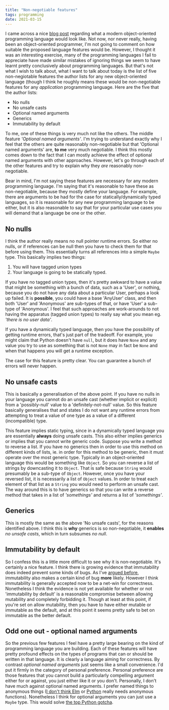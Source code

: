 ```yaml
---
title: "Non-negotiable features"
tags: programming
date: 2021-03-15
---
```


I came across a nice [blog post](https://adam.nels.onl/blog/an-oo-languge-for-the-20s/) regarding what a modern object-oriented programming language would look like. Not now, nor never really, having been an object-oriented programmer, I'm not going to comment on how suitable the proposed language features would be. However, I thought it was an interesting exercise, many of the programming languages I fail to appreciate have made similar mistakes of ignoring things we seem to have learnt pretty conclusively about programming languages. But that's not what I wish to talk about, what I want to talk about today is the list of five non-negiotable features the author lists for any new object-oriented language (though I think he roughly means these would be non-negotiable features for any *application* programming language. Here are the five that the author lists:

* No nulls
* No unsafe casts
* Optional named arguments
* Generics
* Immutability by default

To me, one of these things is very much not like the others. The middle feature *'Optional named arguments'*. I'm trying to understand exactly why I feel that the others are quite reasonably non-negotiable but that 'Optional named arguments' are, **to me** very much negotiable. I think this mostly comes down to the fact that I can mostly achieve the effect of optional named arguments with other approaches. However, let's go through each of the other features and try to explain why they *are* reasonably non-negotiable.

Bear in mind, I'm not saying these features are necessary for any modern programming language. I'm saying that it's reasonable to have these as non-negotiable, because they mostly define your language. For example, there are arguments to be had for the case for statically/dynamically typed languages, so it is reasonable for any new programming language to be either, but it is also reasonable to say that for your particular use cases you will demand that a language be one or the other.

## No nulls

I think the author really means no null pointer runtime errors. So either no nulls, or if references can be null then you have to check them for that before using them. This essentially turns all references into a simple `Maybe` type. This basically implies two things:
1. You will have tagged union types
2. Your language is going to be statically typed.

If you have no tagged union types, then it's pretty awkward to have a value that might be something with a bunch of data, such as a 'User', or nothing, because you do not have any data about a particular User, perhaps a look up failed. It is **possible**, you could have a base 'AnyUser' class, and then both 'User' and 'Anonymous' are sub-types of that, or have 'User' a sub-type of 'Anonymous'. I feel that such approaches are work-arounds to not having the apparatus (tagged union types) to really say what you mean eg. *'there is no user data'*.  

If you have a dynamically typed language, then you have the possibility of getting runtime errors, that's just part of the tradeoff. For example, you might claim that Python doesn't have `null`, but it does have `None` and any value you try to use as something that is not `None` may in fact be `None` and when that happens you will get a runtime exception.


The case for this feature is pretty clear. You can guarantee a bunch of errors will never happen. 


## No unsafe casts

This is basically a generalisation of the above point. If you have no nulls in your language you cannot do an unsafe cast (whether implicit or explicit) from a 'possibly-null' value to a 'definitely-not-null' value. So this feature basically generalises that and states I do not want any runtime errors from attempting to treat a value of one type as a value of a different (incompatible) type.

This feature implies static typing, since in a dynamically typed language you are essentially **always** doing unsafe casts. This also either implies generics or implies that you cannot write generic code. Suppose you write a method to reverse a list. If you have no generics then in order to use this method on different kinds of lists, ie. in order for this method to be generic, then it must operate over the most generic type. Typically in an object-oriented language this would be something like `Object`. So you can reverse a list of strings by downcasting it to `Object`. That is safe because `String` would presumably be a sub-type of `Object`. However, once you have your reversed list, it is necessarily a list of `Object` values. In order to treat each element of that list as a `String` you would need to perform an unsafe cast. The way around this is to have generics so that you can write a reverse method that takes in a list of *'somethings'* and returns a list of *'somethings'*.

## Generics

This is mostly the same as the above 'No unsafe casts', for the reasons identified above. I think this is **why** generics is so non-negotiable, it **enables** *no unsafe casts*, which in turn subsumes *no null*.

## Immutability by default

So I confess this is a little more difficult to see why it is non-negotiable. It's certainly a nice feature. I think there is growing evidence that immutability does indeed prevent some kinds of bugs. As I've [argued before](/posts/2021-01-23-immutabilit-bugs), immutability also makes a certain kind of bug **more** likely. However I think immutability is generally accepted now to be a net-win for correctness. Nonetheless I think the evidence is not yet available for whether or not 'immutability by default' is a reasonable compromise between allowing mutability and completely forbidding it. Though at least at this point, if you're set on allow mutability, then you have to have either mutable or immutable as the default, and at this point it seems pretty safe to bet on immutable as the better default.

## Odd one out - optional named arguments

So the previous few features I feel have a pretty large bearing on the kind of programming language you are building. Each of these features will have pretty profound effects on the types of programs that can or should be written in that language. It is clearly a language aiming for correctness. By contrast *optional named arguments* just seems like a small convenience. I'd put it firmly in the category of personal preference. Personal preference are those features that you cannot build a particularly compelling argument either for or against, you just either like it or you don't. Personally, I don't have much against optional named arguments. I prefer named things to anonymous things ([I don't think Elm](/posts/2021-01-24-lambdas) or [Python](/posts/2021-01-30-lambdas-again) really needs anonymous functions). Nonetheless I think for optional arguments you can just use a `Maybe` type. This would solve [the top Python gotcha](https://docs.python-guide.org/writing/gotchas/).




